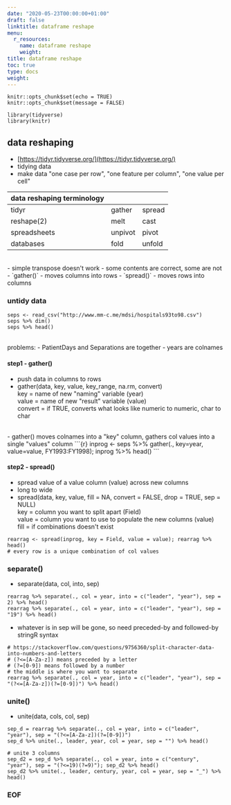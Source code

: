 ```yaml
---
date: "2020-05-23T00:00:00+01:00"
draft: false
linktitle: dataframe reshape
menu:
  r_resources:
    name: dataframe reshape
    weight: 
title: dataframe reshape
toc: true
type: docs
weight: 
---
```


<!--
1. replace r_resources with dir in /content/subdir/ e.g. r_resources
2. replace 2020-05-23 with YYYY-MM-DD e.g. 2020-05-20
3. replace dataframe reshape with page name e.g. dplyr
4. replace  with weight e.g. 20
-->

```{r setup, include=FALSE}
knitr::opts_chunk$set(echo = TRUE)
knitr::opts_chunk$set(message = FALSE)
```

```{r}
library(tidyverse)
library(knitr)
```

## data reshaping
- [https://tidyr.tidyverse.org/](https://tidyr.tidyverse.org/)
- tidying data
- make data "one case per row", "one feature per column", "one value per cell"

| data reshaping terminology |  |  |
|----------------------------|---------|--------|
| tidyr | gather | spread |
| reshape(2) | melt | cast |
| spreadsheets | unpivot | pivot |
| databases | fold | unfold |

<br>
- simple transpose doesn't work  
- some contents are correct, some are not  
<br>
- `gather()` - moves columns into rows
- `spread()` - moves rows into columns

### untidy data
```{r}
seps <- read_csv("http://www.mm-c.me/mdsi/hospitals93to98.csv")
seps %>% dim()
seps %>% head()
```
<br>
problems:  
- PatientDays and Separations are together
- years are colnames

#### step1 - gather()
- push data in columns to rows
- gather(data, key, value, key_range, na.rm, convert)  
    key = name of new "naming" variable (year)  
    value = name of new "result" variable (value)  
    convert = if TRUE, converts what looks like numeric to numeric, char to char  
<br>
- gather() moves colnames into a "key" column, gathers col values into a single "values" column
```{r}
inprog <- seps %>% gather(., key=year, value=value, FY1993:FY1998); inprog %>% head()
```

#### step2 - spread()
- spread value of a value column (value) across new columns  
- long to wide  
- spread(data, key, value, fill = NA, convert = FALSE, drop = TRUE, sep = NULL)  
    key = column you want to split apart (Field)  
    value = column you want to use to populate the new columns (value)  
    fill = if combinations doesn't exist  
```{r}
rearrag <- spread(inprog, key = Field, value = value); rearrag %>% head()
# every row is a unique combination of col values
```

### separate()
- separate(data, col, into, sep)
```{r}
rearrag %>% separate(., col = year, into = c("leader", "year"), sep = 2) %>% head()
rearrag %>% separate(., col = year, into = c("leader", "year"), sep = "19") %>% head()
```

- whatever is in sep will be gone, so need preceded-by and followed-by stringR syntax
```{r}
# https://stackoverflow.com/questions/9756360/split-character-data-into-numbers-and-letters
# (?<=[A-Za-z]) means preceded by a letter
# (?=[0-9]) means followed by a number
# the middle is where you want to separate
rearrag %>% separate(., col = year, into = c("leader", "year"), sep = "(?<=[A-Za-z])(?=[0-9])") %>% head()
```

### unite()
- unite(data, cols, col, sep)
```{r}
sep_d = rearrag %>% separate(., col = year, into = c("leader", "year"), sep = "(?<=[A-Za-z])(?=[0-9])")
sep_d %>% unite(., leader, year, col = year, sep = "") %>% head()

# unite 3 columns
sep_d2 = sep_d %>% separate(., col = year, into = c("century", "year"), sep = "(?<=19)(?=9)"); sep_d2 %>% head()
sep_d2 %>% unite(., leader, century, year, col = year, sep = "_") %>% head()
```

### EOF
